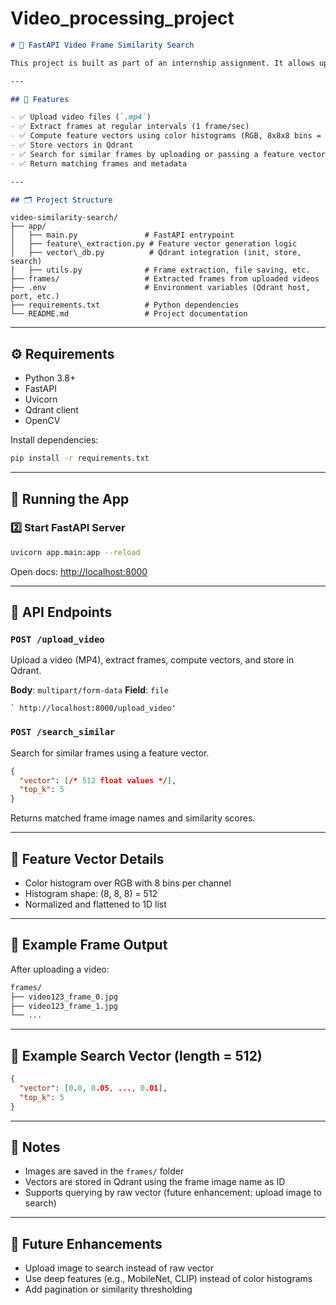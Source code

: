 # Video_processing_project

```markdown
# 🎥 FastAPI Video Frame Similarity Search

This project is built as part of an internship assignment. It allows uploading videos, extracting frames, computing feature vectors using color histograms, and performing similarity search using Qdrant vector database.

---

## 🚀 Features

- ✅ Upload video files (`.mp4`)
- ✅ Extract frames at regular intervals (1 frame/sec)
- ✅ Compute feature vectors using color histograms (RGB, 8x8x8 bins = 512 dims)
- ✅ Store vectors in Qdrant
- ✅ Search for similar frames by uploading or passing a feature vector
- ✅ Return matching frames and metadata

---

## 🗂️ Project Structure

```
```
video-similarity-search/
├── app/
│   ├── main.py               # FastAPI entrypoint
│   ├── feature\_extraction.py # Feature vector generation logic
│   ├── vector\_db.py          # Qdrant integration (init, store, search)
│   ├── utils.py              # Frame extraction, file saving, etc.
├── frames/                   # Extracted frames from uploaded videos
├── .env                      # Environment variables (Qdrant host, port, etc.)
├── requirements.txt          # Python dependencies
└── README.md                 # Project documentation

````

---

## ⚙️ Requirements

- Python 3.8+
- FastAPI
- Uvicorn
- Qdrant client
- OpenCV

Install dependencies:

```bash
pip install -r requirements.txt
````

---

## 🧪 Running the App



### 2️⃣ Start FastAPI Server

```bash
uvicorn app.main:app --reload
```

Open docs: [http://localhost:8000](http://localhost:8000)

---

## 📩 API Endpoints

### `POST /upload_video`

Upload a video (MP4), extract frames, compute vectors, and store in Qdrant.

**Body**: `multipart/form-data`
**Field**: `file`
```
` http://localhost:8000/upload_video'

```


### `POST /search_similar`

Search for similar frames using a feature vector.

```json
{
  "vector": [/* 512 float values */],
  "top_k": 5
}
```

Returns matched frame image names and similarity scores.

---

## 🧠 Feature Vector Details

* Color histogram over RGB with 8 bins per channel
* Histogram shape: (8, 8, 8) = 512
* Normalized and flattened to 1D list

---

## 📁 Example Frame Output

After uploading a video:

```bash
frames/
├── video123_frame_0.jpg
├── video123_frame_1.jpg
└── ...
```

---

## 📸 Example Search Vector (length = 512)

```json
{
  "vector": [0.0, 0.05, ..., 0.01],
  "top_k": 5
}
```

---

## 📝 Notes

* Images are saved in the `frames/` folder
* Vectors are stored in Qdrant using the frame image name as ID
* Supports querying by raw vector (future enhancement: upload image to search)

---

## 📌 Future Enhancements

* Upload image to search instead of raw vector
* Use deep features (e.g., MobileNet, CLIP) instead of color histograms
* Add pagination or similarity thresholding
